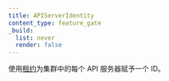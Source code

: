 ```yaml
---
title: APIServerIdentity
content_type: feature_gate
_build:
  list: never
  render: false
---
```


<!--
Assign each API server an ID in a cluster, using a [Lease](/docs/concepts/architecture/leases).
-->
使用[租约](/zh-cn/docs/concepts/architecture/leases)为集群中的每个
API 服务器赋予一个 ID。
